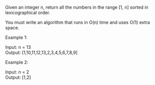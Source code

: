 Given an integer n, return all the numbers in the range [1, n] sorted in lexicographical order.

You must write an algorithm that runs in O(n) time and uses O(1) extra space. 

 

Example 1:

Input: n = 13\
Output: [1,10,11,12,13,2,3,4,5,6,7,8,9]

Example 2:

Input: n = 2\
Output: [1,2]